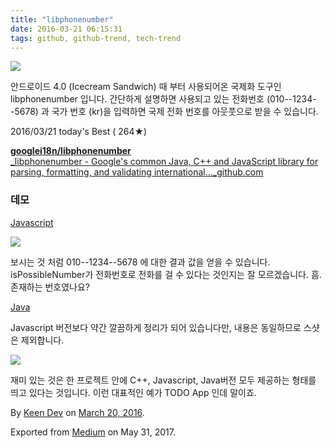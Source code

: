 ```yaml
---
title: "libphonenumber"
date: 2016-03-21 06:15:31
tags: github, github-trend, tech-trend 
---
```



![][image0]

안드로이드 4.0 (Icecream Sandwich) 때 부터 사용되어온 국제화 도구인 libphonenumber 입니다. 간단하게 설명하면 사용되고 있는 전화번호 (010--1234--5678) 과 국가 번호 (kr)을 입력하면 국제 전화 번호를 아웃풋으로 받을 수 있습니다.

2016/03/21 today's Best ( 264★)

[**googlei18n/libphonenumber**  
_libphonenumber - Google's common Java, C++ and JavaScript library for parsing, formatting, and validating international..._github.com][anchor0][][anchor1]

### 데모

[Javascript][anchor2]

![][image1]

보시는 것 처럼 010--1234--5678 에 대한 결과 값을 얻을 수 있습니다. isPossibleNumber가 전화번호로 전화를 걸 수 있다는 것인지는 잘 모르겠습니다. 흠. 존재하는 번호였나요?

[Java][anchor3]

Javascript 버전보다 약간 깔끔하게 정리가 되어 있습니다만, 내용은 동일하므로 스샷은 제외합니다.

![][image2]

재미 있는 것은 한 프로젝트 안에 C++, Javascript, Java버전 모두 제공하는 형태를 띄고 있다는 것입니다. 이런 대표적인 예가 TODO App 인데 말이죠.

By [Keen Dev][anchor4] on [March 20, 2016][anchor5].

Exported from [Medium][anchor6] on May 31, 2017\.


[anchor0]: https://github.com/googlei18n/libphonenumber "https://github.com/googlei18n/libphonenumber"
[anchor1]: https://github.com/googlei18n/libphonenumber
[anchor2]: https://rawgit.com/googlei18n/libphonenumber/master/javascript/i18n/phonenumbers/demo-compiled.html
[anchor3]: http://libphonenumber.appspot.com/
[anchor4]: https://medium.com/@keendev
[anchor5]: https://medium.com/p/e400eee8ab52
[anchor6]: https://medium.com


[image0]: /images/1*hDJLK1uHSLmoHiZd04_cUg.jpeg
[image1]: /images/1*OvZSOJnSQkLPvBvQGUZSfg.png
[image2]: /images/1*p71OqBlTvZkkcQQtJc-JAw.pn